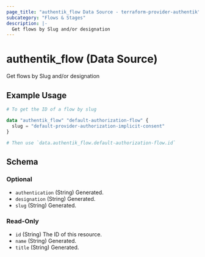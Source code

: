 ```yaml
---
page_title: "authentik_flow Data Source - terraform-provider-authentik"
subcategory: "Flows & Stages"
description: |-
  Get flows by Slug and/or designation
---
```


# authentik_flow (Data Source)

Get flows by Slug and/or designation


## Example Usage

```terraform
# To get the ID of a flow by slug

data "authentik_flow" "default-authorization-flow" {
  slug = "default-provider-authorization-implicit-consent"
}

# Then use `data.authentik_flow.default-authorization-flow.id`
```

<!-- schema generated by tfplugindocs -->
## Schema

### Optional

- `authentication` (String) Generated.
- `designation` (String) Generated.
- `slug` (String) Generated.

### Read-Only

- `id` (String) The ID of this resource.
- `name` (String) Generated.
- `title` (String) Generated.
